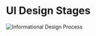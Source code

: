 

# UI Design Stages

![Informational Design Process](https://www.easel.ly/blog/wp-content/uploads/2020/12/InformationDesignModel.png)
